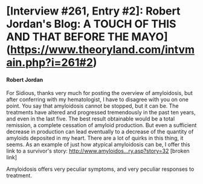 # [Interview #261, Entry #2]: Robert Jordan's Blog: A TOUCH OF THIS AND THAT BEFORE THE MAYO](https://www.theoryland.com/intvmain.php?i=261#2)

#### Robert Jordan

For Sidious, thanks very much for posting the overview of amyloidosis, but after conferring with my hematologist, I have to disagree with you on one point. You say that amyloidosis cannot be stopped, but it can be. The treatments have altered and progressed tremendously in the past ten years, and even in the last five. The best result obtainable would be a total remission, a complete cessation of amyloid production. But even a sufficient decrease in production can lead eventually to a decrease of the quantity of amyloids deposited in my heart. There are a lot of quirks in this thing, it seems. As an example of just how atypical amyloidosis can be, I offer this link to a survivor's story:
http://www.amyloidos...ry.asp?story=32 [broken link]

Amyloidosis offers very peculiar symptoms, and very peculiar responses to treatment.


